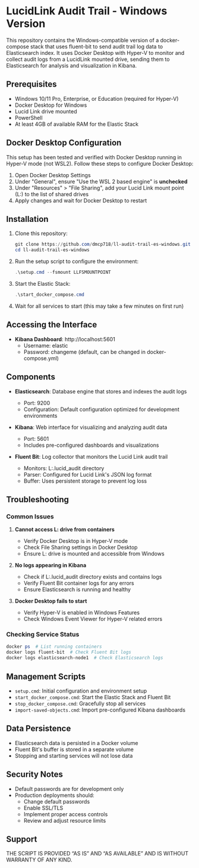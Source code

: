 # LucidLink Audit Trail - Windows Version

This repository contains the Windows-compatible version of a docker-compose stack that uses fluent-bit to send audit trail log data to Elasticsearch index. It uses Docker Desktop with Hyper-V to monitor and collect audit logs from a LucidLink mounted drive, sending them to Elasticsearch for analysis and visualization in Kibana.

## Prerequisites

- Windows 10/11 Pro, Enterprise, or Education (required for Hyper-V)
- Docker Desktop for Windows
- Lucid Link drive mounted
- PowerShell
- At least 4GB of available RAM for the Elastic Stack

## Docker Desktop Configuration

This setup has been tested and verified with Docker Desktop running in Hyper-V mode (not WSL2). Follow these steps to configure Docker Desktop:

1. Open Docker Desktop Settings
2. Under "General", ensure "Use the WSL 2 based engine" is **unchecked**
3. Under "Resources" > "File Sharing", add your Lucid Link mount point (L:\) to the list of shared drives
4. Apply changes and wait for Docker Desktop to restart

## Installation

1. Clone this repository:
   ```powershell
   git clone https://github.com/dmcp718/ll-audit-trail-es-windows.git
   cd ll-audit-trail-es-windows
   ```

2. Run the setup script to configure the environment:
   ```powershell
   .\setup.cmd --fsmount LLFSMOUNTPOINT
   ```

3. Start the Elastic Stack:
   ```powershell
   .\start_docker_compose.cmd
   ```

4. Wait for all services to start (this may take a few minutes on first run)

## Accessing the Interface

- **Kibana Dashboard**: http://localhost:5601
  - Username: elastic
  - Password: changeme (default, can be changed in docker-compose.yml)

## Components

- **Elasticsearch**: Database engine that stores and indexes the audit logs
  - Port: 9200
  - Configuration: Default configuration optimized for development environments

- **Kibana**: Web interface for visualizing and analyzing audit data
  - Port: 5601
  - Includes pre-configured dashboards and visualizations

- **Fluent Bit**: Log collector that monitors the Lucid Link audit trail
  - Monitors: L:\.lucid_audit directory
  - Parser: Configured for Lucid Link's JSON log format
  - Buffer: Uses persistent storage to prevent log loss

## Troubleshooting

### Common Issues

1. **Cannot access L: drive from containers**
   - Verify Docker Desktop is in Hyper-V mode
   - Check File Sharing settings in Docker Desktop
   - Ensure L: drive is mounted and accessible from Windows

2. **No logs appearing in Kibana**
   - Check if L:\.lucid_audit directory exists and contains logs
   - Verify Fluent Bit container logs for any errors
   - Ensure Elasticsearch is running and healthy

3. **Docker Desktop fails to start**
   - Verify Hyper-V is enabled in Windows Features
   - Check Windows Event Viewer for Hyper-V related errors

### Checking Service Status

```powershell
docker ps  # List running containers
docker logs fluent-bit  # Check Fluent Bit logs
docker logs elasticsearch-node1  # Check Elasticsearch logs
```

## Management Scripts

- `setup.cmd`: Initial configuration and environment setup
- `start_docker_compose.cmd`: Start the Elastic Stack and Fluent Bit
- `stop_docker_compose.cmd`: Gracefully stop all services
- `import-saved-objects.cmd`: Import pre-configured Kibana dashboards

## Data Persistence

- Elasticsearch data is persisted in a Docker volume
- Fluent Bit's buffer is stored in a separate volume
- Stopping and starting services will not lose data

## Security Notes

- Default passwords are for development only
- Production deployments should:
  - Change default passwords
  - Enable SSL/TLS
  - Implement proper access controls
  - Review and adjust resource limits

## Support

THE SCRIPT IS PROVIDED “AS IS” AND “AS AVAILABLE” AND IS WITHOUT WARRANTY OF ANY KIND.
